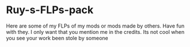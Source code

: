 # Ruy-s-FLPs-pack
Here are some of my FLPs of my mods or mods made by others. Have fun with they. I only want that you mention me in the credits. Its not cool when you see your work been stole by someone
